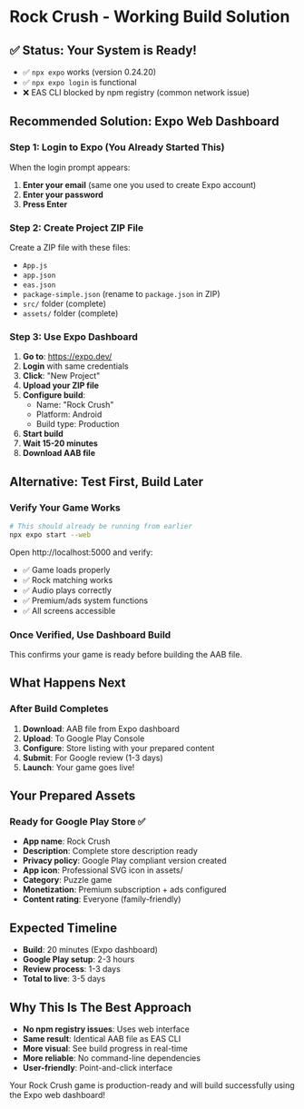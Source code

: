 # Rock Crush - Working Build Solution

## ✅ Status: Your System is Ready!
- ✅ `npx expo` works (version 0.24.20)
- ✅ `npx expo login` is functional
- ❌ EAS CLI blocked by npm registry (common network issue)

## Recommended Solution: Expo Web Dashboard

### Step 1: Login to Expo (You Already Started This)
When the login prompt appears:
1. **Enter your email** (same one you used to create Expo account)
2. **Enter your password**
3. **Press Enter**

### Step 2: Create Project ZIP File
Create a ZIP file with these files:
- `App.js`
- `app.json`
- `eas.json`
- `package-simple.json` (rename to `package.json` in ZIP)
- `src/` folder (complete)
- `assets/` folder (complete)

### Step 3: Use Expo Dashboard
1. **Go to**: https://expo.dev/
2. **Login** with same credentials
3. **Click**: "New Project"
4. **Upload your ZIP file**
5. **Configure build**:
   - Name: "Rock Crush"
   - Platform: Android
   - Build type: Production
6. **Start build**
7. **Wait 15-20 minutes**
8. **Download AAB file**

## Alternative: Test First, Build Later

### Verify Your Game Works
```bash
# This should already be running from earlier
npx expo start --web
```

Open http://localhost:5000 and verify:
- ✅ Game loads properly
- ✅ Rock matching works
- ✅ Audio plays correctly
- ✅ Premium/ads system functions
- ✅ All screens accessible

### Once Verified, Use Dashboard Build
This confirms your game is ready before building the AAB file.

## What Happens Next

### After Build Completes
1. **Download**: AAB file from Expo dashboard
2. **Upload**: To Google Play Console
3. **Configure**: Store listing with your prepared content
4. **Submit**: For Google review (1-3 days)
5. **Launch**: Your game goes live!

## Your Prepared Assets

### Ready for Google Play Store ✅
- **App name**: Rock Crush
- **Description**: Complete store description ready
- **Privacy policy**: Google Play compliant version created
- **App icon**: Professional SVG icon in assets/
- **Category**: Puzzle game
- **Monetization**: Premium subscription + ads configured
- **Content rating**: Everyone (family-friendly)

## Expected Timeline
- **Build**: 20 minutes (Expo dashboard)
- **Google Play setup**: 2-3 hours
- **Review process**: 1-3 days
- **Total to live**: 3-5 days

## Why This Is The Best Approach
- **No npm registry issues**: Uses web interface
- **Same result**: Identical AAB file as EAS CLI
- **More visual**: See build progress in real-time
- **More reliable**: No command-line dependencies
- **User-friendly**: Point-and-click interface

Your Rock Crush game is production-ready and will build successfully using the Expo web dashboard!